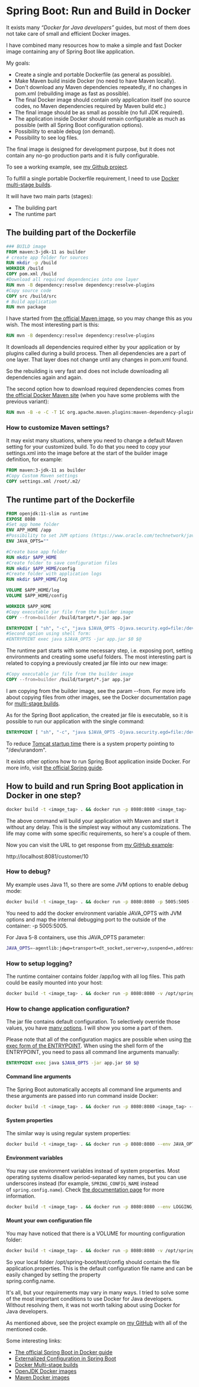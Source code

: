 # Spring Boot: Run and Build in Docker


It exists many _“Docker for Java developers”_ guides, but most of them does not take care of small and efficient Docker images.

I have combined many resources how to make a simple and fast Docker image containing any of Spring Boot like application.

My goals:

- Create a single and portable Dockerfile (as general as possible).
- Make Maven build inside Docker (no need to have Maven locally).
- Don't download any Maven dependencies repeatedly, if no changes in pom.xml (rebuilding image as fast as possible).
- The final Docker image should contain only application itself (no source codes, no Maven dependencies required by Maven build etc.)
- The final image should be as small as possible (no full JDK required).
- The application inside Docker should remain configurable as much as possible (with all Spring Boot configuration options).
- Possibility to enable debug (on demand).
- Possibility to see log files.

The final image is designed for development purpose, but it does not contain any no-go production parts and it is fully configurable.

To see a working example, see [my Github project](https://github.com/pajikos/java-examples/tree/master/spring-boot-docker-build).

To fulfill a single portable Dockerfile requirement, I need to use [Docker multi-stage builds](https://docs.docker.com/develop/develop-images/multistage-build/).

It will have two main parts (stages):

- The building part
- The runtime part

## The building part of the Dockerfile

```dockerfile
### BUILD image
FROM maven:3-jdk-11 as builder
# create app folder for sources
RUN mkdir -p /build
WORKDIR /build
COPY pom.xml /build
#Download all required dependencies into one layer
RUN mvn -B dependency:resolve dependency:resolve-plugins
#Copy source code
COPY src /build/src
# Build application
RUN mvn package
```

I have started from [the official Maven image](https://hub.docker.com/_/maven/), so you may change this as you wish. The most interesting part is this:

```dockerfile
RUN mvn -B dependency:resolve dependency:resolve-plugins
```

It downloads all dependencies required either by your application or by plugins called during a build process. Then all dependencies are a part of one layer. That layer does not change until any changes in pom.xml found. 

So the rebuilding is very fast and does not include downloading all dependencies again and again.

The second option how to download required dependencies comes from [the official Docker Maven site](https://github.com/carlossg/docker-maven) (when you have some problems with the previous variant):
```dockerfile
RUN mvn -B -e -C -T 1C org.apache.maven.plugins:maven-dependency-plugin:3.0.2:go-offline
```
### How to customize Maven settings?

It may exist many situations, where you need to change a default Maven setting for your customized build. To do that you need to copy your settings.xml into the image before at the start of the builder image definition, for example:
```dockerfile
FROM maven:3-jdk-11 as builder
#Copy Custom Maven settings
COPY settings.xml /root/.m2/
```
## The runtime part of the Dockerfile
```dockerfile
FROM openjdk:11-slim as runtime
EXPOSE 8080
#Set app home folder
ENV APP_HOME /app
#Possibility to set JVM options (https://www.oracle.com/technetwork/java/javase/tech/vmoptions-jsp-140102.html)
ENV JAVA_OPTS=""

#Create base app folder
RUN mkdir $APP_HOME
#Create folder to save configuration files
RUN mkdir $APP_HOME/config
#Create folder with application logs
RUN mkdir $APP_HOME/log

VOLUME $APP_HOME/log
VOLUME $APP_HOME/config

WORKDIR $APP_HOME
#Copy executable jar file from the builder image
COPY --from=builder /build/target/*.jar app.jar

ENTRYPOINT [ "sh", "-c", "java $JAVA_OPTS -Djava.security.egd=file:/dev/./urandom -jar app.jar"]
#Second option using shell form:
#ENTRYPOINT exec java $JAVA_OPTS -jar app.jar $0 $@
```

The runtime part starts with some necessary step, i.e. exposing port, setting environments and creating some useful folders. The most interesting part is related to copying a previously created jar file into our new image:
```dockerfile
#Copy executable jar file from the builder image
COPY --from=builder /build/target/*.jar app.jar
```

I am copying from the builder image, see the param --from. For more info about copying files from other images, see the Docker documentation page for [multi-stage builds](https://docs.docker.com/develop/develop-images/multistage-build/).

As for the Spring Boot application, the created jar file is executable, so it is possible to run our application with the single command:

```dockerfile
ENTRYPOINT [ "sh", "-c", "java $JAVA_OPTS -Djava.security.egd=file:/dev/./urandom -jar app.jar" ]
```

To reduce [Tomcat startup time](https://wiki.apache.org/tomcat/HowTo/FasterStartUp#Entropy_Source) there is a system property pointing to "/dev/urandom".

It exists other options how to run Spring Boot application inside Docker. For more info, visit [the official Spring guide](https://spring.io/guides/gs/spring-boot-docker/).

## How to build and run Spring Boot application in Docker in one step?
```bash
docker build -t <image_tag> . && docker run -p 8080:8080 <image_tag>
```
The above command will build your application with Maven and start it without any delay. This is the simplest way without any customizations. The life may come with some specific requirements, so here's a couple of them.

Now you can visit the URL to get response from [my GitHub example](https://github.com/pajikos/java-examples/tree/master/spring-boot-docker-build):

http://localhost:8081/customer/10

### How to debug? 

My example uses Java 11, so there are some JVM options to enable debug mode:
```bash
docker build -t <image_tag> . && docker run -p 8080:8080 -p 5005:5005 --env JAVA_OPTS=-agentlib:jdwp=transport=dt_socket,server=y,suspend=n,address=*:5005 <image_tag>
```

You need to add the docker environment variable JAVA\_OPTS with JVM options and map the internal debugging port to the outside of the container: -p 5005:5005.

For Java 5-8 containers, use this JAVA\_OPTS parameter:
```bash
JAVA_OPTS=-agentlib:jdwp=transport=dt_socket,server=y,suspend=n,address=5005
```
### How to setup logging?

The runtime container contains folder /app/log with all log files. This path could be easily mounted into your host:
```bash
docker build -t <image_tag> . && docker run -p 8080:8080 -v /opt/spring-boot/test/log:/app/log <image_tag>
```
### How to change application configuration?

The jar file contains default configuration. To selectively override those values, you have [many options](https://docs.spring.io/spring-boot/docs/current/reference/html/boot-features-external-config.html). I will show you some a part of them.

Please note that all of the configuration magics are possible when using [the exec form of the ENTRYPOINT](https://docs.docker.com/engine/reference/builder/#entrypoint). When using the shell form of the ENTRYPOINT, you need to pass all command line arguments manually:
```dockerfile
ENTRYPOINT exec java $JAVA_OPTS -jar app.jar $0 $@
```
#### Command line arguments

The Spring Boot automatically accepts all command line arguments and these arguments are passed into run command inside Docker:
```bash
docker build -t <image_tag> . && docker run -p 8080:8080 <image_tag> --logging.level.org.springframework=debug
```
#### System properties

The similar way is using regular system properties:
```bash
docker build -t <image_tag> . && docker run -p 8080:8080 --env JAVA_OPTS=-Dlogging.level.org.springframework=DEBUG <image_tag> 
```
#### Environment variables

You may use environment variables instead of system properties. Most operating systems disallow period-separated key names, but you can use underscores instead (for example, `SPRING_CONFIG_NAME` instead of `spring.config.name`). Check [the documentation page](https://docs.spring.io/spring-boot/docs/current/reference/html/boot-features-external-config.html) for more information.
```bash
docker build -t <image_tag> . && docker run -p 8080:8080 --env LOGGING_LEVEL_ORG_SPRINGFRAMEWORK=DEBUG <image_tag>
```
#### Mount your own configuration file

You may have noticed that there is a VOLUME for mounting configuration folder:
```bash
docker build -t <image_tag> . && docker run -p 8080:8080 -v /opt/spring-boot/test/config:/app/config:ro <image_tag>
```
So your local folder /opt/spring-boot/test/config should contain the file application.properties. This is the default configuration file name and can be easily changed by setting the property   
spring.config.name.

It's all, but your requirements may vary in many ways. I tried to solve some of the most important conditions to use Docker for Java developers. Without resolving them, it was not worth talking about using Docker for Java developers.

As mentioned above, see the project example on [my GitHub](https://github.com/pajikos/java-examples/tree/master/spring-boot-docker-build) with all of the mentioned code.

Some interesting links:

- [The official Spring Boot in Docker guide](https://spring.io/guides/gs/spring-boot-docker)
- [Externalized Configuration in Spring Boot](https://docs.spring.io/spring-boot/docs/current/reference/html/boot-features-external-config.html)
- [Docker Multi-stage builds](https://docs.docker.com/develop/develop-images/multistage-build/#before-multi-stage-builds)
- [OpenJDK Docker images](https://hub.docker.com/_/openjdk/)
- [Maven Docker images](https://hub.docker.com/_/maven/)

